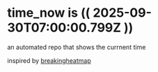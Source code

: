 # time_now is (( 2025-09-30T07:00:00.799Z ))

an automated repo that shows the currnent time

inspired by [breakingheatmap](https://github.com/breakingheatmap/breakingheatmap)